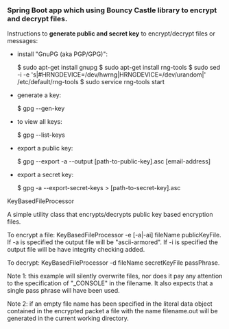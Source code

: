 ### Spring Boot app which using Bouncy Castle library to encrypt and decrypt files.

Instructions to **generate public and secret key** to encrypt/decrypt files or messages:

- install "GnuPG (aka PGP/GPG)":

  	$ sudo apt-get install gnupg 
  	$ sudo apt-get install rng-tools 
  	$ sudo sed -i -e 's|#HRNGDEVICE=/dev/hwrng|HRNGDEVICE=/dev/urandom|' /etc/default/rng-tools 
  	$ sudo service rng-tools start

- generate a key:

  	$ gpg --gen-key

- to view all keys:

  	$ gpg --list-keys

- export a public key:

  	$ gpg --export -a --output [path-to-public-key].asc [email-address]

- export a secret key:

  	$ gpg -a --export-secret-keys > [path-to-secret-key].asc

KeyBasedFileProcessor

A simple utility class that encrypts/decrypts public key based encryption files.

To encrypt a file: KeyBasedFileProcessor -e [-a|-ai] fileName publicKeyFile.
If -a is specified the output file will be "ascii-armored". If -i is specified the output file will be have integrity checking added.

To decrypt: KeyBasedFileProcessor -d fileName secretKeyFile passPhrase.

Note 1: this example will silently overwrite files, nor does it pay any attention to the specification of "_CONSOLE" in the filename. It also expects that a single pass phrase will have been used.

Note 2: if an empty file name has been specified in the literal data object contained in the encrypted packet a file with the name filename.out will be generated in the current working directory.



